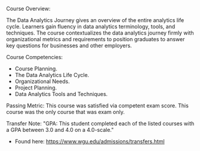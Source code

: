 Course Overview:

The Data Analytics Journey gives an overview of the entire analytics life cycle. Learners gain fluency in data analytics terminology, tools, and techniques. The course contextualizes the data analytics journey firmly with organizational metrics and requirements to position graduates to answer key questions for businesses and other employers.

Course Competencies:

- Course Planning.
- The Data Analytics Life Cycle.
- Organizational Needs.
- Project Planning.
- Data Analytics Tools and Techniques.

Passing Metric:
This course was satisfied via competent exam score. This course was the only course that was exam only.

Transfer Note:
"GPA: This student completed each of the listed courses with a GPA between 3.0 and 4.0 on a 4.0-scale."
- Found here: https://www.wgu.edu/admissions/transfers.html
